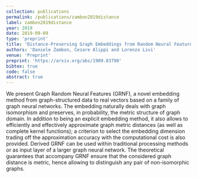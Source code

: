 ```yaml
---
collection: publications
permalink: /publications/zambon2019distance
label: zambon2019distance
year: 2019
date: 2019-09-09
type: 'preprint'
title: 'Distance-Preserving Graph Embeddings from Random Neural Features'
authors: 'Daniele Zambon, Cesare Alippi and Lorenzo Livi'
venue: 'Preprint'
preprint: 'https://arxiv.org/abs/1909.03790'
bibtex: true
code: false
abstract: true
---
```

We present Graph Random Neural Features (GRNF), a novel embedding method from graph-structured data to real vectors based on a family of graph neural networks. The embedding naturally deals with graph isomorphism and preserves, in probability, the metric structure of graph domain. In addition to being an explicit embedding method, it also allows to efficiently and effectively approximate graph metric distances (as well as complete kernel functions); a criterion to select the embedding dimension trading off the approximation accuracy with the computational cost is also provided. Derived GRNF can be used within traditional processing methods or as input layer of a larger graph neural network. The theoretical guarantees that accompany GRNF ensure that the considered graph distance is metric, hence allowing to distinguish any pair of non-isomorphic graphs. 